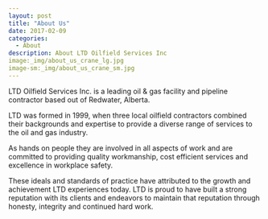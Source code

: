 ```yaml
---
layout: post
title: "About Us"
date: 2017-02-09
categories:
  - About
description: About LTD Oilfield Services Inc 
image:_img/about_us_crane_lg.jpg
image-sm:_img/about_us_crane_sm.jpg
---
```


LTD Oilfield Services Inc. is a leading oil & gas facility and pipeline contractor based out of Redwater, Alberta.

LTD was formed in 1999, when three local oilfield contractors combined their backgrounds and expertise to provide a diverse range of services to the oil and gas industry.

As hands on people they are involved in all aspects of work and are committed to providing quality workmanship, cost efficient services and excellence in workplace safety. 

These ideals and standards of practice have attributed to the growth and achievement LTD experiences today. LTD is proud to have built a strong reputation with its clients and endeavors to maintain that reputation through honesty, integrity and continued hard work.

